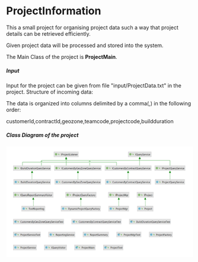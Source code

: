 # ProjectInformation

This a small project for organising project data such a way that project details can be retrieved efficiently.

Given project data will be processed and stored into the system.


The Main Class of the project is **ProjectMain**.

##### Input
Input for the project can be given from file "input/ProjectData.txt" in the project.
Structure of incoming data:

The data is organized into columns delimited by a comma(,) in the following order:

customerId,contractId,geozone,teamcode,projectcode,buildduration


##### Class Diagram of the project

![img.png](img.png)